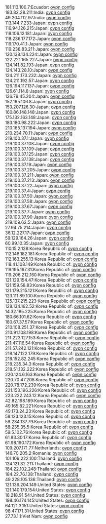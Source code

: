 181.113.100.7:Ecuador: [ovpn config](vpn/181_113_100_7.ovpn)  
183.82.28.211:India: [ovpn config](vpn/183_82_28_211.ovpn)  
49.204.112.97:India: [ovpn config](vpn/49_204_112_97.ovpn)  
113.144.7.233:Japan: [ovpn config](vpn/113_144_7_233.ovpn)  
116.94.126.215:Japan: [ovpn config](vpn/116_94_126_215.ovpn)  
118.106.12.181:Japan: [ovpn config](vpn/118_106_12_181.ovpn)  
118.236.177.172:Japan: [ovpn config](vpn/118_236_177_172.ovpn)  
119.170.41.1:Japan: [ovpn config](vpn/119_170_41_1.ovpn)  
119.238.83.211:Japan: [ovpn config](vpn/119_238_83_211.ovpn)  
120.138.134.224:Japan: [ovpn config](vpn/120_138_134_224.ovpn)  
122.221.165.227:Japan: [ovpn config](vpn/122_221_165_227.ovpn)  
124.141.82.193:Japan: [ovpn config](vpn/124_141_82_193.ovpn)  
124.143.28.10:Japan: [ovpn config](vpn/124_143_28_10.ovpn)  
124.211.173.232:Japan: [ovpn config](vpn/124_211_173_232.ovpn)  
124.211.192.57:Japan: [ovpn config](vpn/124_211_192_57.ovpn)  
126.194.117.137:Japan: [ovpn config](vpn/126_194_117_137.ovpn)  
126.61.114.8:Japan: [ovpn config](vpn/126_61_114_8.ovpn)  
126.79.45.204:Japan: [ovpn config](vpn/126_79_45_204.ovpn)  
152.165.106.8:Japan: [ovpn config](vpn/152_165_106_8.ovpn)  
153.207.126.30:Japan: [ovpn config](vpn/153_207_126_30.ovpn)  
160.86.148.148:Japan: [ovpn config](vpn/160_86_148_148.ovpn)  
175.132.163.148:Japan: [ovpn config](vpn/175_132_163_148.ovpn)  
183.180.98.222:Japan: [ovpn config](vpn/183_180_98_222.ovpn)  
210.165.137.194:Japan: [ovpn config](vpn/210_165_137_194.ovpn)  
210.234.70.11:Japan: [ovpn config](vpn/210_234_70_11.ovpn)  
219.100.37.1:Japan: [ovpn config](vpn/219_100_37_1.ovpn)  
219.100.37.108:Japan: [ovpn config](vpn/219_100_37_108.ovpn)  
219.100.37.109:Japan: [ovpn config](vpn/219_100_37_109.ovpn)  
219.100.37.125:Japan: [ovpn config](vpn/219_100_37_125.ovpn)  
219.100.37.138:Japan: [ovpn config](vpn/219_100_37_138.ovpn)  
219.100.37.19:Japan: [ovpn config](vpn/219_100_37_19.ovpn)  
219.100.37.205:Japan: [ovpn config](vpn/219_100_37_205.ovpn)  
219.100.37.211:Japan: [ovpn config](vpn/219_100_37_211.ovpn)  
219.100.37.213:Japan: [ovpn config](vpn/219_100_37_213.ovpn)  
219.100.37.22:Japan: [ovpn config](vpn/219_100_37_22.ovpn)  
219.100.37.4:Japan: [ovpn config](vpn/219_100_37_4.ovpn)  
219.100.37.50:Japan: [ovpn config](vpn/219_100_37_50.ovpn)  
219.100.37.58:Japan: [ovpn config](vpn/219_100_37_58.ovpn)  
219.100.37.67:Japan: [ovpn config](vpn/219_100_37_67.ovpn)  
219.100.37.7:Japan: [ovpn config](vpn/219_100_37_7.ovpn)  
219.100.37.90:Japan: [ovpn config](vpn/219_100_37_90.ovpn)  
219.109.62.5:Japan: [ovpn config](vpn/219_109_62_5.ovpn)  
27.94.75.214:Japan: [ovpn config](vpn/27_94_75_214.ovpn)  
36.12.227.17:Japan: [ovpn config](vpn/36_12_227_17.ovpn)  
59.129.164.26:Japan: [ovpn config](vpn/59_129_164_26.ovpn)  
60.99.10.35:Japan: [ovpn config](vpn/60_99_10_35.ovpn)  
110.15.2.128:Korea Republic of: [ovpn config](vpn/110_15_2_128.ovpn)  
112.148.182.181:Korea Republic of: [ovpn config](vpn/112_148_182_181.ovpn)  
112.163.255.13:Korea Republic of: [ovpn config](vpn/112_163_255_13.ovpn)  
118.41.108.149:Korea Republic of: [ovpn config](vpn/118_41_108_149.ovpn)  
119.195.167.31:Korea Republic of: [ovpn config](vpn/119_195_167_31.ovpn)  
119.206.212.160:Korea Republic of: [ovpn config](vpn/119_206_212_160.ovpn)  
121.129.154.47:Korea Republic of: [ovpn config](vpn/121_129_154_47.ovpn)  
121.159.58.83:Korea Republic of: [ovpn config](vpn/121_159_58_83.ovpn)  
121.179.215.121:Korea Republic of: [ovpn config](vpn/121_179_215_121.ovpn)  
123.111.89.100:Korea Republic of: [ovpn config](vpn/123_111_89_100.ovpn)  
125.137.215.223:Korea Republic of: [ovpn config](vpn/125_137_215_223.ovpn)  
128.134.162.52:Korea Republic of: [ovpn config](vpn/128_134_162_52.ovpn)  
14.32.185.225:Korea Republic of: [ovpn config](vpn/14_32_185_225.ovpn)  
180.66.101.62:Korea Republic of: [ovpn config](vpn/180_66_101_62.ovpn)  
180.67.37.57:Korea Republic of: [ovpn config](vpn/180_67_37_57.ovpn)  
210.108.251.37:Korea Republic of: [ovpn config](vpn/210_108_251_37.ovpn)  
210.91.108.198:Korea Republic of: [ovpn config](vpn/210_91_108_198.ovpn)  
211.223.127.153:Korea Republic of: [ovpn config](vpn/211_223_127_153.ovpn)  
211.47.116.54:Korea Republic of: [ovpn config](vpn/211_47_116_54.ovpn)  
211.57.242.121:Korea Republic of: [ovpn config](vpn/211_57_242_121.ovpn)  
218.147.122.179:Korea Republic of: [ovpn config](vpn/218_147_122_179.ovpn)  
218.152.82.245:Korea Republic of: [ovpn config](vpn/218_152_82_245.ovpn)  
218.235.34.3:Korea Republic of: [ovpn config](vpn/218_235_34_3.ovpn)  
218.51.132.222:Korea Republic of: [ovpn config](vpn/218_51_132_222.ovpn)  
220.124.6.163:Korea Republic of: [ovpn config](vpn/220_124_6_163.ovpn)  
220.70.47.208:Korea Republic of: [ovpn config](vpn/220_70_47_208.ovpn)  
220.78.172.239:Korea Republic of: [ovpn config](vpn/220_78_172_239.ovpn)  
221.153.196.226:Korea Republic of: [ovpn config](vpn/221_153_196_226.ovpn)  
223.222.243.12:Korea Republic of: [ovpn config](vpn/223_222_243_12.ovpn)  
42.82.198.189:Korea Republic of: [ovpn config](vpn/42_82_198_189.ovpn)  
49.165.82.221:Korea Republic of: [ovpn config](vpn/49_165_82_221.ovpn)  
49.173.24.23:Korea Republic of: [ovpn config](vpn/49_173_24_23.ovpn)  
58.123.123.15:Korea Republic of: [ovpn config](vpn/58_123_123_15.ovpn)  
58.234.137.79:Korea Republic of: [ovpn config](vpn/58_234_137_79.ovpn)  
58.235.35.5:Korea Republic of: [ovpn config](vpn/58_235_35_5.ovpn)  
59.5.102.76:Korea Republic of: [ovpn config](vpn/59_5_102_76.ovpn)  
61.83.30.17:Korea Republic of: [ovpn config](vpn/61_83_30_17.ovpn)  
61.98.190.172:Korea Republic of: [ovpn config](vpn/61_98_190_172.ovpn)  
109.207.171.77:Netherlands: [ovpn config](vpn/109_207_171_77.ovpn)  
146.70.205.2:Romania: [ovpn config](vpn/146_70_205_2.ovpn)  
101.109.222.100:Thailand: [ovpn config](vpn/101_109_222_100.ovpn)  
124.121.32.211:Thailand: [ovpn config](vpn/124_121_32_211.ovpn)  
184.22.102.248:Thailand: [ovpn config](vpn/184_22_102_248.ovpn)  
184.22.76.138:Thailand: [ovpn config](vpn/184_22_76_138.ovpn)  
49.228.105.136:Thailand: [ovpn config](vpn/49_228_105_136.ovpn)  
121.136.204.149:United States: [ovpn config](vpn/121_136_204_149.ovpn)  
121.140.179.154:United States: [ovpn config](vpn/121_140_179_154.ovpn)  
18.218.91.54:United States: [ovpn config](vpn/18_218_91_54.ovpn)  
198.46.174.145:United States: [ovpn config](vpn/198_46_174_145.ovpn)  
64.121.3.151:United States: [ovpn config](vpn/64_121_3_151.ovpn)  
98.47.171.31:United States: [ovpn config](vpn/98_47_171_31.ovpn)  
27.73.1.1:Viet Nam: [ovpn config](vpn/27_73_1_1.ovpn)  
